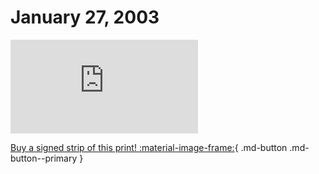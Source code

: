 # January 27, 2003

![](https://www.achewood.com/comic.php?date=01272003)

[Buy a signed strip of this print! :material-image-frame:](https://achewood-holiday-pop-up.myshopify.com/products/strip#01272003){ .md-button .md-button--primary }
